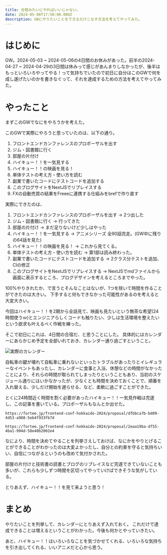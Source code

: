 ```yaml
---
title: 合宿みたいにやればいいじゃない。
date: 2024-05-06T17:50:00.000Z
description: GWにやりたいことをできるだけこなす方法を考えてやってみた。
---
```

# はじめに
GW。2024-05-03 ~ 2024-05-06の4日間のお休みがあった。前半の2024-04-27 ~ 2024-04-29の3日間は休みって感じがあんまりしなかったが、後半はもっといろいろやってやる！って気持ちでいたので初日に自分はこのGWで何を成し遂げたいのかを書きなぐって、それを達成するための方法を考えてやってみた。

# やったこと
まずこのGWでなにをやろうかを考えた。

このGWで実際にやろうと思っていたのは、以下の通り。
1. フロントエンドカンファレンスのプロポーザルを出す
2. ジム・図書館に行く
3. 部屋の片付け
4. ハイキュー！！を一気見する
5. ハイキュー！！の映画を見る！
6. 単体テストの考え方・使い方を読む
7. 副業で書いたコードにテストコードを追加する
8. このブログサイトをNextJSでリプレイスする
9. FXの自動売買の結果をFreeeに連携する仕組みをbrefで作り直す

実際にできたのは、

1. フロントエンドカンファレンスのプロポーザルを出す → 2つ出した
2. ジム・図書館に行く → 行ってきた
3. 部屋の片付け → まだ足りないけど少しはやった
4. ハイキュー！！を一気見する → アニメシリーズ 全90話完走。(GW中に残りの64話を見た) 
5. ハイキュー！！の映画を見る！ → これから見てくる。
6. 単体テストの考え方・使い方を読む → 第1部は読み終わった。
7. 副業で書いたコードにテストコードを追加する → 2クラス分テストを追加、CIの修正
8. このブログサイトをNextJSでリプレイスする → NextJSでmdファイルから画面に表示するところ、ブログデザインを考えるところまでやった。

100%やりきれたか、で言うとそんなことはないが、1つを除いて時間を作ることができたのは大きい。
下手すると何もできなかった可能性があるのを考えると大変大きい。

今回はハイキュー！！を2期から全話見て、映画も見たいという無茶な希望(24時間使うｗ)とエンジニアらしくコードも触りたい、少しは生活環境を整えたいという欲求も叶えるべく作戦を練った。

そこで初日にこれは、4日間の合宿だ、と思うことにした。
具体的にはカレンダーにあらかじめ予定を全部いれておき、カレンダー通り過ごすということ。

![実際のカレンダー](/images/uploaded/20240506/schedules.png)

自転車の鍵が壊れて自転車に乗れないといったトラブルがあったりとイレギュラーなイベントもあったし、カレンダーに食事と入浴、休憩などの時間がなかったことにより、それらの時間が取られてしまったりということもあり、当初のスケジュール通りにはいかなかったが、少なくとも時間を決めておくことで、順番を入れ替える、少しだけ開始を遅らせる、など、柔軟に過ごすことができた。

とくに24時間近く時間を割く必要があったハイキュー！！一気見作戦は完遂し、この記事を書いている。プロポーザルもなんとか出せた。

```link
https://fortee.jp/frontend-conf-hokkaido-2024/proposal/dfbbca7b-bd09-4d53-a988-5eb4f933fb7d
```

```link
https://fortee.jp/frontend-conf-hokkaido-2024/proposal/2eaa19ba-df55-4ba1-994d-58e40b2002e4
```

なにより、時間を決めてやることを列挙さえしておけば、なにかをやりとげることができることがわかったのは大変よかったし、自分との約束を守ると気持ちいい、自信につながるというのも改めて気付かされた。

部屋の片付けと技術書の読書とブログのリプレイスなど完遂できていないことも多いが、これらも少しずつ時間を区切ってやっていけばできそうな気がしている。

とりあえず、ハイキュー！！を見て来ようと思う！

# まとめ
やりたいことを列挙して、カレンダーにとりあえず入れておく。
これだけで達成できることは増えるということがわかった。今後も何かとやっていきたい。

あと、ハイキュー！！はいろいろなことを気づかせてくれる、いろいろな気持ちを引き出してくれる、いいアニメだと心から思う。
